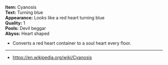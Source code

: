 **Item:** Cyanosis
<br>
**Text:** Turning blue
<br>
**Appearance:** Looks like a red heart turning blue
<br>
**Quality:** 1
<br>
**Pools:** Devil beggar
<br>
**Abyss:** Heart shaped

- Converts a red heart container to a soul heart every floor.

---

- https://en.wikipedia.org/wiki/Cyanosis
